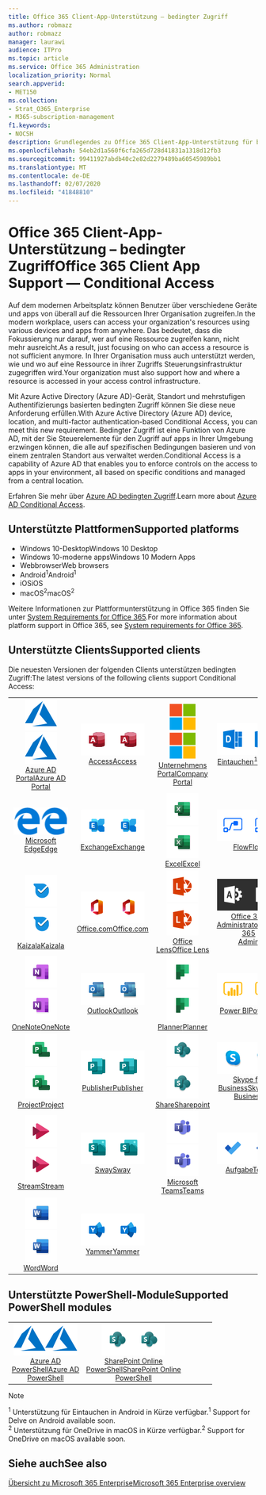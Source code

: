 ```yaml
---
title: Office 365 Client-App-Unterstützung – bedingter Zugriff
ms.author: robmazz
author: robmazz
manager: laurawi
audience: ITPro
ms.topic: article
ms.service: Office 365 Administration
localization_priority: Normal
search.appverid:
- MET150
ms.collection:
- Strat_O365_Enterprise
- M365-subscription-management
f1.keywords:
- NOCSH
description: Grundlegendes zu Office 365 Client-App-Unterstützung für bedingten Zugriff
ms.openlocfilehash: 54eb2d1a560f6cfa265d728d41831a1318d12fb3
ms.sourcegitcommit: 99411927abdb40c2e82d2279489ba60545989bb1
ms.translationtype: MT
ms.contentlocale: de-DE
ms.lasthandoff: 02/07/2020
ms.locfileid: "41848810"
---
```

# <a name="office-365-client-app-support--conditional-access"></a><span data-ttu-id="c922c-103">Office 365 Client-App-Unterstützung – bedingter Zugriff</span><span class="sxs-lookup"><span data-stu-id="c922c-103">Office 365 Client App Support — Conditional Access</span></span>

<span data-ttu-id="c922c-104">Auf dem modernen Arbeitsplatz können Benutzer über verschiedene Geräte und apps von überall auf die Ressourcen Ihrer Organisation zugreifen.</span><span class="sxs-lookup"><span data-stu-id="c922c-104">In the modern workplace, users can access your organization's resources using various devices and apps from anywhere.</span></span> <span data-ttu-id="c922c-105">Das bedeutet, dass die Fokussierung nur darauf, wer auf eine Ressource zugreifen kann, nicht mehr ausreicht.</span><span class="sxs-lookup"><span data-stu-id="c922c-105">As a result, just focusing on who can access a resource is not sufficient anymore.</span></span> <span data-ttu-id="c922c-106">In Ihrer Organisation muss auch unterstützt werden, wie und wo auf eine Ressource in ihrer Zugriffs Steuerungsinfrastruktur zugegriffen wird.</span><span class="sxs-lookup"><span data-stu-id="c922c-106">Your organization must also support how and where a resource is accessed in your access control infrastructure.</span></span>

<span data-ttu-id="c922c-107">Mit Azure Active Directory (Azure AD)-Gerät, Standort und mehrstufigen Authentifizierungs basierten bedingten Zugriff können Sie diese neue Anforderung erfüllen.</span><span class="sxs-lookup"><span data-stu-id="c922c-107">With Azure Active Directory (Azure AD) device, location, and multi-factor authentication-based Conditional Access, you can meet this new requirement.</span></span> <span data-ttu-id="c922c-108">Bedingter Zugriff ist eine Funktion von Azure AD, mit der Sie Steuerelemente für den Zugriff auf apps in Ihrer Umgebung erzwingen können, die alle auf spezifischen Bedingungen basieren und von einem zentralen Standort aus verwaltet werden.</span><span class="sxs-lookup"><span data-stu-id="c922c-108">Conditional Access is a capability of Azure AD that enables you to enforce controls on the access to apps in your environment, all based on specific conditions and managed from a central location.</span></span>

<span data-ttu-id="c922c-109">Erfahren Sie mehr über [Azure AD bedingten Zugriff](https://docs.microsoft.com/azure/active-directory/conditional-access/).</span><span class="sxs-lookup"><span data-stu-id="c922c-109">Learn more about [Azure AD Conditional Access](https://docs.microsoft.com/azure/active-directory/conditional-access/).</span></span>

## <a name="supported-platforms"></a><span data-ttu-id="c922c-110">Unterstützte Plattformen</span><span class="sxs-lookup"><span data-stu-id="c922c-110">Supported platforms</span></span>

 - <span data-ttu-id="c922c-111">Windows 10-Desktop</span><span class="sxs-lookup"><span data-stu-id="c922c-111">Windows 10 Desktop</span></span>
 - <span data-ttu-id="c922c-112">Windows 10-moderne apps</span><span class="sxs-lookup"><span data-stu-id="c922c-112">Windows 10 Modern Apps</span></span>
 - <span data-ttu-id="c922c-113">Webbrowser</span><span class="sxs-lookup"><span data-stu-id="c922c-113">Web browsers</span></span>
 - <span data-ttu-id="c922c-114">Android<sup>1</sup></span><span class="sxs-lookup"><span data-stu-id="c922c-114">Android<sup>1</sup></span></span>
 - <span data-ttu-id="c922c-115">iOS</span><span class="sxs-lookup"><span data-stu-id="c922c-115">iOS</span></span>
 - <span data-ttu-id="c922c-116">macOS<sup>2</sup></span><span class="sxs-lookup"><span data-stu-id="c922c-116">macOS<sup>2</sup></span></span>

<span data-ttu-id="c922c-117">Weitere Informationen zur Plattformunterstützung in Office 365 finden Sie unter [System Requirements for Office 365](https://products.office.com/office-system-requirements).</span><span class="sxs-lookup"><span data-stu-id="c922c-117">For more information about platform support in Office 365, see [System requirements for Office 365](https://products.office.com/office-system-requirements).</span></span>

## <a name="supported-clients"></a><span data-ttu-id="c922c-118">Unterstützte Clients</span><span class="sxs-lookup"><span data-stu-id="c922c-118">Supported clients</span></span>

<span data-ttu-id="c922c-119">Die neuesten Versionen der folgenden Clients unterstützen bedingten Zugriff:</span><span class="sxs-lookup"><span data-stu-id="c922c-119">The latest versions of the following clients support Conditional Access:</span></span>

| | | | | | |
|:---:|:---:|:---:|:---:|:---:|:---:|
| <span data-ttu-id="c922c-120">![Azure-Symbol](media/o365-azure-64x64.png)</span><span class="sxs-lookup"><span data-stu-id="c922c-120">![Azure icon](media/o365-azure-64x64.png)</span></span> <br> [<span data-ttu-id="c922c-121">Azure AD <br> Portal</span><span class="sxs-lookup"><span data-stu-id="c922c-121">Azure AD <br> Portal </span></span>](https://azure.microsoft.com/features/azure-portal/) | <span data-ttu-id="c922c-122">![Access-Symbol](media/o365-access-64x64.png)</span><span class="sxs-lookup"><span data-stu-id="c922c-122">![Access icon](media/o365-access-64x64.png)</span></span> <br> [<span data-ttu-id="c922c-123">Access</span><span class="sxs-lookup"><span data-stu-id="c922c-123">Access</span></span>](https://products.office.com/access) | <span data-ttu-id="c922c-124">![Symbol des Unternehmensportals](media/o365-microsoft-64x64.png)</span><span class="sxs-lookup"><span data-stu-id="c922c-124">![Company portal icon](media/o365-microsoft-64x64.png)</span></span> <br> [<span data-ttu-id="c922c-125">Unternehmens <br> Portal</span><span class="sxs-lookup"><span data-stu-id="c922c-125">Company <br> Portal </span></span>](https://docs.microsoft.com/intune-user-help/sign-in-to-the-company-portal)  | <span data-ttu-id="c922c-126">![Vertiefen (Symbol)](media/o365-delve-64x64.png)</span><span class="sxs-lookup"><span data-stu-id="c922c-126">![Delve icon](media/o365-delve-64x64.png)</span></span> <br> [<span data-ttu-id="c922c-127">Eintauchen<sup>1</sup></span><span class="sxs-lookup"><span data-stu-id="c922c-127">Delve<sup>1</sup></span></span>](https://products.office.com/business/intelligent-search) | <span data-ttu-id="c922c-128">![Dynamics 365-Symbol](media/o365-dynamics365-64x64.png)</span><span class="sxs-lookup"><span data-stu-id="c922c-128">![Dynamics 365 icon](media/o365-dynamics365-64x64.png)</span></span> <br> [<span data-ttu-id="c922c-129">Dynamics 365</span><span class="sxs-lookup"><span data-stu-id="c922c-129">Dynamics 365</span></span>](https://dynamics.microsoft.com) 
| <span data-ttu-id="c922c-130">![Edge-Symbol](media/o365-edge-64x64.png)</span><span class="sxs-lookup"><span data-stu-id="c922c-130">![Edge icon](media/o365-edge-64x64.png)</span></span> <br> [<span data-ttu-id="c922c-131">Microsoft Edge</span><span class="sxs-lookup"><span data-stu-id="c922c-131">Edge</span></span>](https://www.microsoft.com/windows/microsoft-edge) | <span data-ttu-id="c922c-132">![Exchange-Symbol](media/o365-exchange-64x64.png)</span><span class="sxs-lookup"><span data-stu-id="c922c-132">![Exchange icon](media/o365-exchange-64x64.png)</span></span> <br> [<span data-ttu-id="c922c-133">Exchange</span><span class="sxs-lookup"><span data-stu-id="c922c-133">Exchange</span></span>](https://products.office.com/exchange/exchange-online) | <span data-ttu-id="c922c-134">![Excel-Symbol](media/o365-excel-64x64.png)</span><span class="sxs-lookup"><span data-stu-id="c922c-134">![Excel icon](media/o365-excel-64x64.png)</span></span> <br> [<span data-ttu-id="c922c-135">Excel</span><span class="sxs-lookup"><span data-stu-id="c922c-135">Excel</span></span>](https://products.office.com/excel) | <span data-ttu-id="c922c-136">![Flow-Symbol](media/o365-flow-64x64.png)</span><span class="sxs-lookup"><span data-stu-id="c922c-136">![Flow icon](media/o365-flow-64x64.png)</span></span> <br> [<span data-ttu-id="c922c-137">Flow</span><span class="sxs-lookup"><span data-stu-id="c922c-137">Flow</span></span>](https://flow.microsoft.com) | <span data-ttu-id="c922c-138">![Symbol "Formulare"](media/o365-forms-64x64.png)</span><span class="sxs-lookup"><span data-stu-id="c922c-138">![Forms icon](media/o365-forms-64x64.png)</span></span> <br> [<span data-ttu-id="c922c-139">Formulare</span><span class="sxs-lookup"><span data-stu-id="c922c-139">Forms</span></span>](https://flow.microsoft.com/connectors/shared_microsoftforms/microsoft-forms/) 
| <span data-ttu-id="c922c-140">![Kaizala-Symbol](media/o365-kaizala-64x64.png)</span><span class="sxs-lookup"><span data-stu-id="c922c-140">![Kaizala icon](media/o365-kaizala-64x64.png)</span></span> <br> [<span data-ttu-id="c922c-141">Kaizala</span><span class="sxs-lookup"><span data-stu-id="c922c-141">Kaizala</span></span>](https://products.office.com/en/business/microsoft-kaizala) | <span data-ttu-id="c922c-142">![Office.com-Symbol](media/o365-office-64x64.png)</span><span class="sxs-lookup"><span data-stu-id="c922c-142">![Office.com icon](media/o365-office-64x64.png)</span></span> <br> [<span data-ttu-id="c922c-143">Office.com</span><span class="sxs-lookup"><span data-stu-id="c922c-143">Office.com</span></span>](https://www.office.com/) | <span data-ttu-id="c922c-144">![Linsen Symbol](media/o365-lens-64x64.png)</span><span class="sxs-lookup"><span data-stu-id="c922c-144">![Lens icon](media/o365-lens-64x64.png)</span></span> <br> [<span data-ttu-id="c922c-145">Office Lens</span><span class="sxs-lookup"><span data-stu-id="c922c-145">Office Lens</span></span>](https://www.microsoft.com/p/office-lens/9wzdncrfj3t8?activetab=pivot%3Aoverviewtab) | <span data-ttu-id="c922c-146">![Office 365 Administrator Symbol](media/o365-o365admin-64x64.png)</span><span class="sxs-lookup"><span data-stu-id="c922c-146">![Office 365 Admin icon](media/o365-o365admin-64x64.png)</span></span> <br> [<span data-ttu-id="c922c-147">Office 365 <br> Administrator</span><span class="sxs-lookup"><span data-stu-id="c922c-147">Office 365 <br> Admin</span></span>](https://products.office.com/business/manage-office-365-admin-app) | <span data-ttu-id="c922c-148">![OneDrive für Unternehmen Symbol](media/o365-OneDrive-64x64.png)</span><span class="sxs-lookup"><span data-stu-id="c922c-148">![OneDrive for Business icon](media/o365-OneDrive-64x64.png)</span></span> <br> [<span data-ttu-id="c922c-149">OneDrive<sup>2</sup></span><span class="sxs-lookup"><span data-stu-id="c922c-149">OneDrive<sup>2</sup></span></span>](https://products.office.com/onedrive-for-business/online-cloud-storage) 
| <span data-ttu-id="c922c-150">![OneNote-Symbol](media/o365-OneNote-64x64.png)</span><span class="sxs-lookup"><span data-stu-id="c922c-150">![OneNote icon](media/o365-OneNote-64x64.png)</span></span> <br> [<span data-ttu-id="c922c-151">OneNote</span><span class="sxs-lookup"><span data-stu-id="c922c-151">OneNote</span></span>](https://products.office.com/onenote) | <span data-ttu-id="c922c-152">![Outlook-Symbol](media/o365-outlook-64x64.png)</span><span class="sxs-lookup"><span data-stu-id="c922c-152">![Outlook icon](media/o365-outlook-64x64.png)</span></span> <br> [<span data-ttu-id="c922c-153">Outlook</span><span class="sxs-lookup"><span data-stu-id="c922c-153">Outlook</span></span>](https://products.office.com/outlook) | <span data-ttu-id="c922c-154">![Planner-Symbol](media/o365-planner-64x64.png)</span><span class="sxs-lookup"><span data-stu-id="c922c-154">![Planner icon](media/o365-planner-64x64.png)</span></span> <br> [<span data-ttu-id="c922c-155">Planner</span><span class="sxs-lookup"><span data-stu-id="c922c-155">Planner</span></span>](https://products.office.com/business/task-management-software) | <span data-ttu-id="c922c-156">![PowerBI-Symbol](media/o365-powerbi-64x64.png)</span><span class="sxs-lookup"><span data-stu-id="c922c-156">![PowerBI icon](media/o365-powerbi-64x64.png)</span></span> <br> [<span data-ttu-id="c922c-157">Power BI</span><span class="sxs-lookup"><span data-stu-id="c922c-157">Power BI</span></span>](https://powerbi.microsoft.com) | <span data-ttu-id="c922c-158">![PowerPoint-Symbol](media/o365-powerpoint-64x64.png)</span><span class="sxs-lookup"><span data-stu-id="c922c-158">![PowerPoint icon](media/o365-powerpoint-64x64.png)</span></span> <br> [<span data-ttu-id="c922c-159">PowerPoint</span><span class="sxs-lookup"><span data-stu-id="c922c-159">PowerPoint</span></span>](https://products.office.com/powerpoint) 
| <span data-ttu-id="c922c-160">![Project-Symbol](media/o365-project-64x64.png)</span><span class="sxs-lookup"><span data-stu-id="c922c-160">![Project icon](media/o365-project-64x64.png)</span></span> <br> [<span data-ttu-id="c922c-161">Project</span><span class="sxs-lookup"><span data-stu-id="c922c-161">Project</span></span>](https://products.office.com/project) | <span data-ttu-id="c922c-162">![Publisher-Symbol](media/o365-publisher-64x64.png)</span><span class="sxs-lookup"><span data-stu-id="c922c-162">![Publisher icon](media/o365-publisher-64x64.png)</span></span> <br> [<span data-ttu-id="c922c-163">Publisher</span><span class="sxs-lookup"><span data-stu-id="c922c-163">Publisher</span></span>](https://products.office.com/publisher) | <span data-ttu-id="c922c-164">![SharePoint-Symbol](media/o365-sharepoint-64x64.png)</span><span class="sxs-lookup"><span data-stu-id="c922c-164">![SharePoint icon](media/o365-sharepoint-64x64.png)</span></span> <br> [<span data-ttu-id="c922c-165">Share</span><span class="sxs-lookup"><span data-stu-id="c922c-165">Sharepoint</span></span>](https://products.office.com/sharepoint) | <span data-ttu-id="c922c-166">![Skype for Business-Symbol](media/o365-skypeforbusiness-64x64.png)</span><span class="sxs-lookup"><span data-stu-id="c922c-166">![Skype for Business icon](media/o365-skypeforbusiness-64x64.png)</span></span> <br> [<span data-ttu-id="c922c-167">Skype for <br> Business</span><span class="sxs-lookup"><span data-stu-id="c922c-167">Skype for <br> Business</span></span>](https://www.skype.com/business/) | <span data-ttu-id="c922c-168">![Symbol für Notizen](media/o365-stickynotes-64x64.png)</span><span class="sxs-lookup"><span data-stu-id="c922c-168">![Sticky Notes icon](media/o365-stickynotes-64x64.png)</span></span> <br> [<span data-ttu-id="c922c-169">Kurznotizen</span><span class="sxs-lookup"><span data-stu-id="c922c-169">Sticky Notes</span></span>](https://www.microsoft.com/p/microsoft-sticky-notes/9nblggh4qghw) 
| <span data-ttu-id="c922c-170">![Stream-Symbol](media/o365-stream-64x64.png)</span><span class="sxs-lookup"><span data-stu-id="c922c-170">![Stream icon](media/o365-stream-64x64.png)</span></span> <br> [<span data-ttu-id="c922c-171">Stream</span><span class="sxs-lookup"><span data-stu-id="c922c-171">Stream</span></span>](https://stream.microsoft.com) | <span data-ttu-id="c922c-172">![Sway-Symbol](media/o365-sway-64x64.png)</span><span class="sxs-lookup"><span data-stu-id="c922c-172">![Sway icon](media/o365-sway-64x64.png)</span></span> <br> [<span data-ttu-id="c922c-173">Sway</span><span class="sxs-lookup"><span data-stu-id="c922c-173">Sway</span></span>](https://sway.com) | <span data-ttu-id="c922c-174">![Teams-Symbol](media/o365-teams-64x64.png)</span><span class="sxs-lookup"><span data-stu-id="c922c-174">![Teams icon](media/o365-teams-64x64.png)</span></span> <br> [<span data-ttu-id="c922c-175">Microsoft Teams</span><span class="sxs-lookup"><span data-stu-id="c922c-175">Teams</span></span>](https://products.office.com/microsoft-teams/group-chat-software) | <span data-ttu-id="c922c-176">![To-do-Symbol](media/o365-todo-64x64.png)</span><span class="sxs-lookup"><span data-stu-id="c922c-176">![To Do icon](media/o365-todo-64x64.png)</span></span> <br> [<span data-ttu-id="c922c-177">Aufgabe</span><span class="sxs-lookup"><span data-stu-id="c922c-177">To Do</span></span>](https://todo.microsoft.com) | <span data-ttu-id="c922c-178">![Visio-Symbol](media/o365-visio-64x64.png)</span><span class="sxs-lookup"><span data-stu-id="c922c-178">![Visio icon](media/o365-visio-64x64.png)</span></span> <br> [<span data-ttu-id="c922c-179">Visio</span><span class="sxs-lookup"><span data-stu-id="c922c-179">Visio</span></span>](https://products.office.com/visio/flowchart-software) 
| <span data-ttu-id="c922c-180">![Word-Symbol](media/o365-word-64x64.png)</span><span class="sxs-lookup"><span data-stu-id="c922c-180">![Word icon](media/o365-word-64x64.png)</span></span> <br> [<span data-ttu-id="c922c-181">Word</span><span class="sxs-lookup"><span data-stu-id="c922c-181">Word</span></span>](https://products.office.com/word) | <span data-ttu-id="c922c-182">![Yammer-Symbol](media/o365-yammer-64x64.png)</span><span class="sxs-lookup"><span data-stu-id="c922c-182">![Yammer icon](media/o365-yammer-64x64.png)</span></span> <br> [<span data-ttu-id="c922c-183">Yammer</span><span class="sxs-lookup"><span data-stu-id="c922c-183">Yammer</span></span>](https://products.office.com/yammer/yammer-overview)

## <a name="supported-powershell-modules"></a><span data-ttu-id="c922c-184">Unterstützte PowerShell-Module</span><span class="sxs-lookup"><span data-stu-id="c922c-184">Supported PowerShell modules</span></span>

| | | | | | |
|:---:|:---:|:---:|:---:|:---:|:---:|
| <span data-ttu-id="c922c-185">![Azure-Symbol](media/o365-azure-64x64.png)</span><span class="sxs-lookup"><span data-stu-id="c922c-185">![Azure icon](media/o365-azure-64x64.png)</span></span> <br> [<span data-ttu-id="c922c-186">Azure AD <br> PowerShell</span><span class="sxs-lookup"><span data-stu-id="c922c-186">Azure AD <br> PowerShell</span></span>](https://docs.microsoft.com/powershell/azure/active-directory/overview?view=azureadps-2.0) | <span data-ttu-id="c922c-187">![SharePoint-Symbol](media/o365-sharepoint-64x64.png)</span><span class="sxs-lookup"><span data-stu-id="c922c-187">![SharePoint icon](media/o365-sharepoint-64x64.png)</span></span> <br> [<span data-ttu-id="c922c-188">SharePoint Online <br> PowerShell</span><span class="sxs-lookup"><span data-stu-id="c922c-188">SharePoint Online <br> PowerShell</span></span>](https://docs.microsoft.com/powershell/sharepoint/sharepoint-online/connect-sharepoint-online)

> [!NOTE]
> <span data-ttu-id="c922c-189"><sup>1</sup> Unterstützung für Eintauchen in Android in Kürze verfügbar.</span><span class="sxs-lookup"><span data-stu-id="c922c-189"><sup>1</sup> Support for Delve on Android available soon.</span></span> <br>
> <span data-ttu-id="c922c-190"><sup>2</sup> Unterstützung für OneDrive in macOS in Kürze verfügbar.</span><span class="sxs-lookup"><span data-stu-id="c922c-190"><sup>2</sup> Support for OneDrive on macOS available soon.</span></span>

## <a name="see-also"></a><span data-ttu-id="c922c-191">Siehe auch</span><span class="sxs-lookup"><span data-stu-id="c922c-191">See also</span></span>

[<span data-ttu-id="c922c-192">Übersicht zu Microsoft 365 Enterprise</span><span class="sxs-lookup"><span data-stu-id="c922c-192">Microsoft 365 Enterprise overview</span></span>](https://docs.microsoft.com/microsoft-365/enterprise/microsoft-365-overview)
